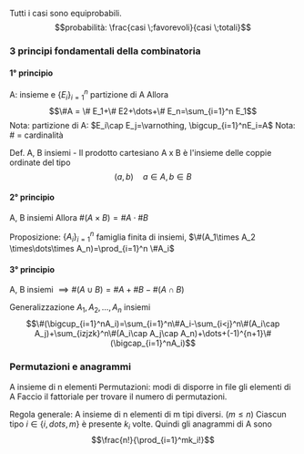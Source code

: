 Tutti i casi sono equiprobabili.
$$probabilità: \frac{casi \;favorevoli}{casi \;totali}$$
### 3 principi fondamentali della combinatoria
#### 1° principio
A: insieme e $\{E_i\}^n_{i=1}$ partizione di A
Allora $$\#A = \# E_1+\# E2+\dots+\# E_n=\sum_{i=1}^n E_1$$
Nota: partizione di A: $E_i\cap E_j=\varnothing, \bigcup_{i=1}^nE_i=A$ 
Nota: \# = cardinalità

Def. A, B insiemi - Il prodotto cartesiano A x B è l'insieme delle coppie ordinate del tipo
$$(a, b)\quad a\in A, b\in B$$
#### 2° principio
A, B insiemi
Allora $\#(A\times B)=\#A \cdot \#B$

Proposizione: $\{A_i\}_{i=1}^n$  famiglia finita di insiemi, $\#(A_1\times A_2 \times\dots\times A_n)=\prod_{i=1}^n \#A_i$ 
#### 3° principio
A, B insiemi
$\implies \#(A\cup B)=\#A+\#B-\#(A\cap B)$

Generalizzazione
$A_1, A_2,\dots,A_n$ insiemi
$$\#(\bigcup_{i=1}^nA_i)=\sum_{i=1}^n\#A_i-\sum_{i<j}^n\#(A_i\cap A_j)+\sum_{izjzk}^n\#(A_i\cap A_j\cap A_n)+\dots+(-1)^{n+1}\#(\bigcap_{i=1}^nA_i)$$

### Permutazioni e anagrammi
A insieme di n elementi
Permutazioni: modi di disporre in file gli elementi di A
Faccio il fattoriale per trovare il numero di permutazioni.

Regola generale:
A insieme di n elementi di m tipi diversi. ($m\le n$)
Ciascun tipo $i\in\{i,dots,m\}$ è presente $k_i$ volte.
Quindi gli anagrammi di A sono $$\frac{n!}{\prod_{i=1}^mk_i!}$$

